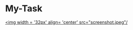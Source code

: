 # My-Task

<a href = 'https://youtube.com/shorts/eRi_t-EKH1I'> <img width = '32px' align= 'center' src="screenshot.jpeg"/
